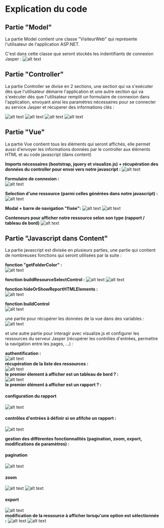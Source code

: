 # Explication du code

## Partie "Model"

La partie Model contient une classe "VisiteurWeb" qui représente l'utilisateur de l'application ASP.NET.

C'est dans cette classe que seront stockés les indentifiants de connexion Jasper :
![alt text](https://github.com/Dreamsplutox/visualizeJS_in_ASPNET/blob/main/readme_images/CODIMG1.png "cod_img1")


## Partie "Controller"

La partie Controller se divise en 2 sections, une section qui va s'exécuter dès que l'utilisateur démarre l'application et une autre section qui va s'exécuter dès que l'utilisateur remplit un formulaire de connexion dans l'application, envoyant ainsi les paramètres nécessaires pour se connecter au service Jasper et récuperer des informations clés :

![alt text](https://github.com/Dreamsplutox/visualizeJS_in_ASPNET/blob/main/readme_images/CODIMG2A.png "cod_img2a")
![alt text](https://github.com/Dreamsplutox/visualizeJS_in_ASPNET/blob/main/readme_images/CODIMG2B.png "cod_img2b")
![alt text](https://github.com/Dreamsplutox/visualizeJS_in_ASPNET/blob/main/readme_images/CODIMG2C.png "cod_img2c")
![alt text](https://github.com/Dreamsplutox/visualizeJS_in_ASPNET/blob/main/readme_images/CODIMG3.png "cod_img3")

## Partie "Vue"

La partie Vue contient tous les éléments qui seront affichés, elle permet aussi d'envoyer les informations données par le controller aux éléments HTML et au code javascript (dans content)

<b>Imports nécessaires (bootstrap, jquery et visualize.js) + récupération des données du controller pour envoi vers notre javascript :</b>
![alt text](https://github.com/Dreamsplutox/visualizeJS_in_ASPNET/blob/main/readme_images/CODIMG4.png "cod_img4")

<b>Formulaire de connexion :</b><br>
![alt text](https://github.com/Dreamsplutox/visualizeJS_in_ASPNET/blob/main/readme_images/CODIMG5.png "cod_img5")

<b>Selection d'une ressource (parmi celles générées dans notre javascript) :</b>
![alt text](https://github.com/Dreamsplutox/visualizeJS_in_ASPNET/blob/main/readme_images/CODIMG6.png "cod_img6")

<b>Modal + barre de navigation "fixée":</b>
![alt text](https://github.com/Dreamsplutox/visualizeJS_in_ASPNET/blob/main/readme_images/CODIMG7.png "cod_img7")
![alt text](https://github.com/Dreamsplutox/visualizeJS_in_ASPNET/blob/main/readme_images/CODIMG8.png "cod_img8")

<b>Conteneurs pour afficher notre ressource selon son type (rapport / tableau de bord)</b>
![alt text](https://github.com/Dreamsplutox/visualizeJS_in_ASPNET/blob/main/readme_images/CODIMG9.png "cod_img9")

## Partie "Javascript dans Content"

La partie javascript est divisée en plusieurs parties, une partie qui contient de nombreuses fonctions qui seront utilisées par la suite :

<b>fonction "getFolderColor" :</b><br>
![alt text](https://github.com/Dreamsplutox/visualizeJS_in_ASPNET/blob/main/readme_images/CODIMG10.png "cod_img10")


<b>fonction buildResourceSelectControl :</b>
![alt text](https://github.com/Dreamsplutox/visualizeJS_in_ASPNET/blob/main/readme_images/CODIMG11A.png "cod_img11a")
![alt text](https://github.com/Dreamsplutox/visualizeJS_in_ASPNET/blob/main/readme_images/CODIMG11B.png "cod_img11b")

<b>fonction hideOrShowReportHTMLElements :</b><br>
![alt text](https://github.com/Dreamsplutox/visualizeJS_in_ASPNET/blob/main/readme_images/CODIMG12.png "cod_img12")

<b>fonction buildControl</b><br>
![alt text](https://github.com/Dreamsplutox/visualizeJS_in_ASPNET/blob/main/readme_images/CODIMG13.png "cod_img13")

une partie pour récupérer les données de la vue dans des variables :
![alt text](https://github.com/Dreamsplutox/visualizeJS_in_ASPNET/blob/main/readme_images/CODIMG14.png "cod_img14")


et une autre partie pour interagir avec visualize.js et configurer les ressources du serveur Jasper (récupérer les contrôles d'entrées, permettre la navigation entre les pages, ...) :

<b>authentification :</b><br>
![alt text](https://github.com/Dreamsplutox/visualizeJS_in_ASPNET/blob/main/readme_images/CODIMG15.png "cod_img15")<br>
<b>récupération de la liste des ressources :</b><br>
![alt text](https://github.com/Dreamsplutox/visualizeJS_in_ASPNET/blob/main/readme_images/CODIMG16.png "cod_img16")<br>
<b>le premier élement à afficher est un tableau de bord ? :</b><br>
![alt text](https://github.com/Dreamsplutox/visualizeJS_in_ASPNET/blob/main/readme_images/CODIMG17.png "cod_img17")<br>
<b>le premier élément à afficher est un rapport ? : </b><br>
#### configuration du rapport
![alt text](https://github.com/Dreamsplutox/visualizeJS_in_ASPNET/blob/main/readme_images/CODIMG18.png "cod_img18")

#### contrôles d'entrées à définir si on afifche un rapport :
![alt text](https://github.com/Dreamsplutox/visualizeJS_in_ASPNET/blob/main/readme_images/CODIMG19.png "cod_img19")

<b>gestion des différentes fonctionnalités (pagination, zoom, export, modifications de paramètres) :</b>
#### pagination
![alt text](https://github.com/Dreamsplutox/visualizeJS_in_ASPNET/blob/main/readme_images/CODIMG20.png "cod_img20")
#### zoom
![alt text](https://github.com/Dreamsplutox/visualizeJS_in_ASPNET/blob/main/readme_images/CODIMG21A.png "cod_img21a")
![alt text](https://github.com/Dreamsplutox/visualizeJS_in_ASPNET/blob/main/readme_images/CODIMG21B.png "cod_img21b")
#### export
![alt text](https://github.com/Dreamsplutox/visualizeJS_in_ASPNET/blob/main/readme_images/CODIMG22.png "cod_img22")<br>
<b>modification de la ressource à afficher lorsqu'une option est sélectionnée :</b>
![alt text](https://github.com/Dreamsplutox/visualizeJS_in_ASPNET/blob/main/readme_images/CODIMG23A.png "cod_img23a")
![alt text](https://github.com/Dreamsplutox/visualizeJS_in_ASPNET/blob/main/readme_images/CODIMG23B.png "cod_img23b")





